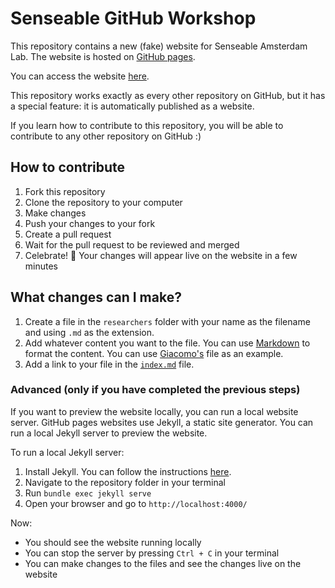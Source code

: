 # Senseable GitHub Workshop
This repository contains a new (fake) website for Senseable Amsterdam Lab. The website is hosted on [GitHub pages](https://pages.github.com/).

You can access the website [here](https://senseable.github.io/senseable.github.io/).

This repository works exactly as every other repository on GitHub, but it has a special feature: it is automatically published as a website.

If you learn how to contribute to this repository, you will be able to contribute to any other repository on GitHub :) 


## How to contribute

1. Fork this repository
2. Clone the repository to your computer
3. Make changes
4. Push your changes to your fork
5. Create a pull request
6. Wait for the pull request to be reviewed and merged
7. Celebrate! 🎉 Your changes will appear live on the website in a few minutes

## What changes can I make?
1. Create a file in the `researchers` folder with your name as the filename and using `.md` as the extension.
2. Add whatever content you want to the file. You can use [Markdown](https://guides.github.com/features/mastering-markdown/) to format the content. You can use [Giacomo's](researchers/giacomo-orsi.md) file as an example.
3. Add a link to your file in the [`index.md`](index.md) file.


### Advanced (only if you have completed the previous steps)
If you want to preview the website locally, you can run a local website server. GitHub pages websites use Jekyll, a static site generator. You can run a local Jekyll server to preview the website.

To run a local Jekyll server:
1. Install Jekyll. You can follow the instructions [here](https://jekyllrb.com/docs/installation/).
2. Navigate to the repository folder in your terminal
3. Run `bundle exec jekyll serve`
4. Open your browser and go to `http://localhost:4000/`

Now:
- You should see the website running locally
- You can stop the server by pressing `Ctrl + C` in your terminal
- You can make changes to the files and see the changes live on the website